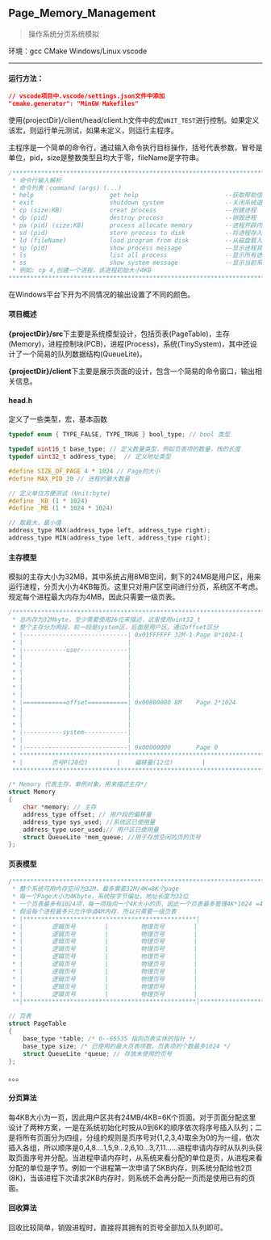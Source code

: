 ## Page_Memory_Management

> 操作系统分页系统模拟

环境：gcc	CMake 	Windows/Linux 	vscode

---

#### 运行方法：

```json
// vscode项目中.vscode/settings.json文件中添加
"cmake.generator": "MinGW Makefiles"
```

使用{projectDir}/client/head/client.h文件中的宏`UNIT_TEST`进行控制。如果定义该宏，则运行单元测试，如果未定义，则运行主程序。

主程序是一个简单的命令行，通过输入命令执行目标操作，括号代表参数，冒号是单位，pid，size是整数类型且均大于零，fileName是字符串。

```c
/*****************************************************************************
 * 命令行输入解析
 * 命令列表：command (args) (...)
 * help                     get help                        --获取帮助信息
 * exit                     shutdown system                 --关闭系统退出程序
 * cp (size:KB)      		creat process                   --创建进程
 * dp (pid)                 destroy process                 --销毁进程
 * pa (pid) (size:KB)       process allocate memory         --进程开辟内存
 * sd (pid)                 store process to disk           --将进程存入磁盘
 * ld (fileName)            load program from disk          --从磁盘载入程序
 * sp (pid)                 show process message            --显示进程具体信息
 * ls                       list all process                --显示所有进程
 * ss                       show system message             --显示当前系统信息
 * 例如: cp 4,创建一个进程，该进程初始大小4KB
*******************************************************************************/
```

在Windows平台下开为不同情况的输出设置了不同的颜色。



#### 项目概述

**{projectDir}/src**下主要是系统模型设计，包括页表(PageTable)，主存(Memory)，进程控制块(PCB)，进程(Process)，系统(TinySystem)，其中还设计了一个简易的队列数据结构(QueueLite)。

**{projectDir}/client**下主要是展示页面的设计，包含一个简易的命令窗口，输出相关信息。



#### head.h

定义了一些类型，宏，基本函数

```c
typedef enum { TYPE_FALSE, TYPE_TRUE } bool_type; // bool 类型

typedef uint16_t base_type; // 定义数量类型，例如页表项的数量，栈的长度
typedef uint32_t address_type;  // 定义地址类型

#define SIZE_OF_PAGE 4 * 1024 // Page的大小
#define MAX_PID 20 // 进程的最大数量

// 定义单位方便测试 (Unit:byte)
#define _KB (1 * 1024)
#define _MB (1 * 1024 * 1024)

// 取最大，最小值
address_type MAX(address_type left, address_type right);
address_type MIN(address_type left, address_type right);
```



#### 主存模型

模拟的主存大小为32MB，其中系统占用8MB空间，剩下的24MB是用户区，用来运行进程，分页大小为4KB每页。这里只对用户区空间进行分页，系统区不考虑。规定每个进程最大内存为4MB，因此只需要一级页表。

```c
/********************************************************************************
 * 总内存为32Mbyte，至少需要使用26位来描述，这里使用uint32_t
 * 整个主存分为两段，前一段是system区，后面是用户区，通过offset区分
 * |-----------------------------| 0x01FFFFFF 32M-1 Page 8*1024-1
 * |                             |
 * |------------user-------------|
 * |                             |
 * |                             |
 * |                             |
 * |                             |
 * |                             |
 * |                             |
 * |============offset===========| 0x00800000 8M    Page 2*1024
 * |                             |
 * |                             |
 * |                             |
 * |-----------system------------|
 * |                             |
 * |-----------------------------| 0x00000000       Page 0
 * ****************************************************************************
 * |        页号P(20位)        |    偏移量(12位)        |
 ********************************************************************************/

/* Memory 代表主存，单例对象，用来描述主存*/
struct Memory
{
    char *memory; // 主存
    address_type offset; // 用户段的偏移量
    address_type sys_used; //系统区已使用量
    address_type user_used;// 用户区已使用量
    struct QueueLite *mem_queue; //用于存放空闲的页的页号
};
```

#### 页表模型

```c
/********************************************************************************
 * 整个系统可用内存空间为32M，最多需要32M/4K=8K个page
 * 每一个Page大小为4Kbyte，系统按字节编址，地址长度为32位
 * 一个页表最多有1024项，每一项指向一个4K大小的页，因此一个页表最多管理4K*1024 =4M内存
 * 假设每个进程最多只允许申请4M内存，所以只需要一级页表
 * |************************************************|
 * |        逻辑页号        |         物理页号        |
 * |        逻辑页号        |         物理页号        |
 * |        逻辑页号        |         物理页号        |
 * |        逻辑页号        |         物理页号        |
 * |        逻辑页号        |         物理页号        |
 * |        逻辑页号        |         物理页号        |
 * |        逻辑页号        |         物理页号        |
 * |        逻辑页号        |         物理页号        |
 * |        逻辑页号        |         物理页号        |
 * |        逻辑页号        |         物理页号        |
 **|************************************************|***************************/

// 页表
struct PageTable
{
    base_type *table; /* 0--65535 指向页表实体的指针 */
    base_type size; /* 已使用的最大页表项数，页表项的个数最多1024 */
    struct QueueLite *queue; // 存放未使用的页号
};
```

。。。

#### 分页算法

每4KB大小为一页，因此用户区共有24MB/4KB=6K个页面。对于页面分配这里设计了两种方案，一是在系统初始化时按从0到6K的顺序依次将序号插入队列；二是将所有页面分为四组，分组的规则是页序号对{1,2,3,4}取余为0的为一组，依次插入各组，所以顺序是0,4,8....1,5,9...2,6,10...3,7,11......进程申请内存时从队列头获取页面序号并分配。当进程申请内存时，从系统来看分配的单位是页，从进程来看分配的单位是字节。例如一个进程第一次申请了5KB内存，则系统分配给他2页(8K)，当该进程下次请求2KB内存时，则系统不会再分配一页而是使用已有的页面。

#### 回收算法

回收比较简单，销毁进程时，直接将其拥有的页号全部加入队列即可。

